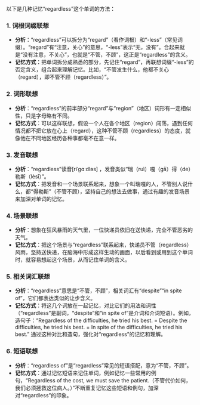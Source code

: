 以下是几种记忆“regardless”这个单词的方法：

### 1. 词根词缀联想
 - **分析**：“regardless”可以拆分为“regard”（看作词根）和“-less”（常见词缀）。“regard”有“注意，关心”的意思，“-less”表示“无，没有”。合起来就是“没有注意，不关心”，也就是“不管，不顾”，这正是“regardless”的含义。
 - **记忆方式**：把单词拆分成熟悉的部分，先记住“regard”，再联想词缀“-less”的否定含义，组合起来理解记忆。比如，“不管发生什么，他都不关心（regard），即不管不顾（regardless）”。

### 2. 词形联想
 - **分析**：“regardless”的前半部分“regard”与“region”（地区）词形有一定相似性，只是字母略有不同。
 - **记忆方式**：可以这样联想，假设一个人在各个地区（region）闯荡，遇到任何情况都不把它放在心上（regard），这种不管不顾（regardless）的态度，就像他在不同地区经历各种事都毫不在意一样。

### 3. 发音联想
 - **分析**：“regardless”读音[riˈɡɑːdləs] ，发音类似“瑞（ruì）嘎（gā）得（de）勒斯（lèsī）”。
 - **记忆方式**：把发音和一个场景联系起来，想象一个叫瑞嘎的人，不管别人说什么，都“得勒斯”（不管不顾），坚持自己的想法去做事，通过有趣的发音场景来加深对单词的记忆。

### 4. 场景联想
 - **分析**：想象在狂风暴雨的天气里，一位快递员依旧在送快递，完全不管恶劣的天气。
 - **记忆方式**：把这个场景与“regardless”联系起来，快递员不管（regardless）风雨，坚持送快递，在脑海中形成这样生动的画面，以后看到或用到这个单词时，就容易想起这个场景，从而记住单词的含义。

### 5. 相关词汇联想
 - **分析**：“regardless”意思是“不管，不顾”，相关词汇有“despite”“in spite of”，它们都表达类似的让步含义。
 - **记忆方式**：将这几个词放在一起记忆，对比它们的用法和词性（“regardless”是副词，“despite”和“in spite of”是介词和介词短语）。例如，造句子：“Regardless of the difficulties, he tried his best. = Despite the difficulties, he tried his best. = In spite of the difficulties, he tried his best.” 通过这种对比和造句，强化对“regardless”的记忆和理解。

### 6. 短语联想
 - **分析**：“regardless of”是“regardless”常见的短语搭配，意为“不管，不顾”。
 - **记忆方式**：通过记忆短语来记住单词，例如记忆一些常用的例句，“Regardless of the cost, we must save the patient.（不管代价如何，我们必须拯救这位病人。）”不断重复记忆这些短语和例句，加深对“regardless”的印象。 